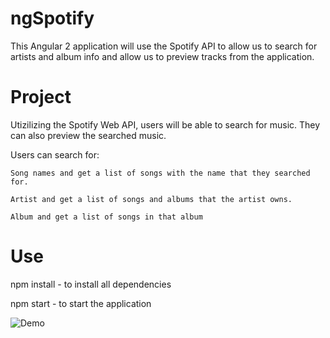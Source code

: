 # ngSpotify
This Angular 2 application will use the Spotify API to allow us to search for artists and album info and allow us to preview tracks from the application.

# Project

Utizilizing the Spotify Web API, users will be able to search for music. They can also preview the searched music.


Users can search for:

    Song names and get a list of songs with the name that they searched for.

    Artist and get a list of songs and albums that the artist owns.

    Album and get a list of songs in that album


# Use

npm install - to install all dependencies

npm start - to start the application

![Demo](https://ngspotify-.herokuapp.com)
